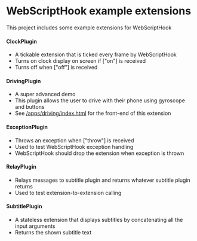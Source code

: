 # WebScriptHook example extensions
This project includes some example extensions for WebScriptHook

#### ClockPlugin
- A tickable extension that is ticked every frame by WebScriptHook
- Turns on clock display on screen if ["on"] is received
- Turns off when ["off"] is received

#### DrivingPlugin
- A super advanced demo
- This plugin allows the user to drive with their phone using gyroscope and buttons
- See [/apps/driving/index.html](https://github.com/LibertyLocked/webscripthook/blob/master/webscripthook-server/apps/driving/index.html) for the front-end of this extension

#### ExceptionPlugin
- Throws an exception when ["throw"] is received
- Used to test WebScriptHook exception handling
- WebScriptHook should drop the extension when exception is thrown

#### RelayPlugin
- Relays messages to subtitle plugin and returns whatever subtitle plugin returns
- Used to test extension-to-extension calling

#### SubtitlePlugin
- A stateless extension that displays subtitles by concatenating all the input arguments
- Returns the shown subtitle text
